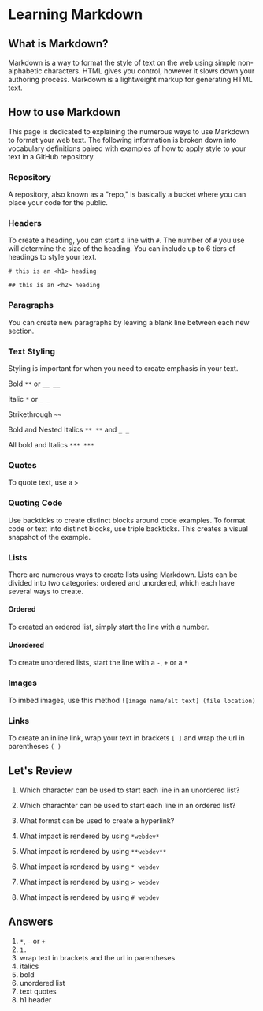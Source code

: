 # Learning Markdown

## What is Markdown?

Markdown is a way to format the style of text on the web using simple non-alphabetic characters. HTML gives you control, however it slows down your authoring process. Markdown is a lightweight markup for generating HTML text.

## How to use Markdown

This page is dedicated to explaining the numerous ways to use Markdown to format your web text. The following information is broken down into vocabulary definitions paired with examples of how to apply style to your text in a GitHub repository.

### Repository

A repository, also known as a "repo," is basically a bucket where you can place your code for the public.

### Headers

To create a heading, you can start a line with `#`. The number of `#` you use will determine the size of the heading. You can include up to 6 tiers of headings to style your text.

`# this is an <h1> heading`

`## this is an <h2> heading`

### Paragraphs

You can create new paragraphs by leaving a blank line between each new section.

### Text Styling

Styling is important for when you need to create emphasis in your text.

Bold `**` or `__ __`

Italic `*` or `_ _`

Strikethrough `~~`

Bold and Nested Italics `** **` and `_ _`

All bold and Italics `*** ***`

### Quotes

To quote text, use a `>`

### Quoting Code

Use backticks to create distinct blocks around code examples. To format code or text into distinct blocks, use triple backticks. This creates a visual snapshot of the example.

### Lists

There are numerous ways to create lists using Markdown. Lists can be divided into two categories: ordered and unordered, which each have several ways to create.

#### Ordered

To created an ordered list, simply start the line with a number.

#### Unordered

To create unordered lists, start the line with a `-`, `+` or a `*`

### Images

To imbed images, use this method `![image name/alt text] (file location)`

### Links

To create an inline link, wrap your text in brackets `[ ]` and wrap the url in parentheses `( )`

## Let's Review

1. Which character can be used to start each line in an unordered list?

2. Which charachter can be used to start each line in an ordered list?

3. What format can be used to create a hyperlink?

4. What impact is rendered by using `*webdev*`

5. What impact is rendered by using `**webdev**`

6. What impact is rendered by using `* webdev`

7. What impact is rendered by using `> webdev`

8. What impact is rendered by using `# webdev`

## Answers

1. `*`, `-` or `+`
2. `1.`
3. wrap text in brackets and the url in parentheses
4. italics
5. bold
6. unordered list
7. text quotes
8. h1 header
